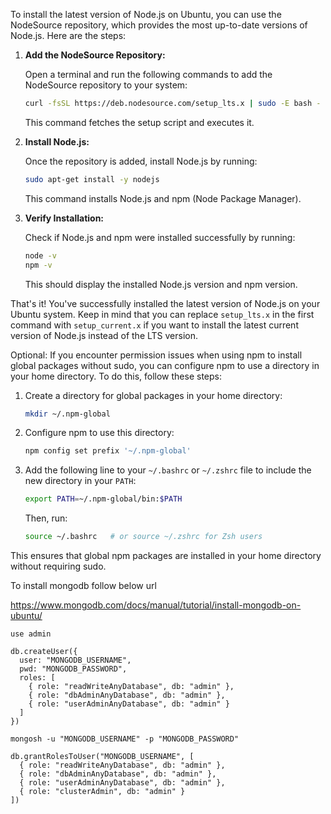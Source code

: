 To install the latest version of Node.js on Ubuntu, you can use the NodeSource repository, which provides the most up-to-date versions of Node.js. Here are the steps:

1. **Add the NodeSource Repository:**

   Open a terminal and run the following commands to add the NodeSource repository to your system:

   ```bash
   curl -fsSL https://deb.nodesource.com/setup_lts.x | sudo -E bash -
   ```

   This command fetches the setup script and executes it.

2. **Install Node.js:**

   Once the repository is added, install Node.js by running:

   ```bash
   sudo apt-get install -y nodejs
   ```

   This command installs Node.js and npm (Node Package Manager).

3. **Verify Installation:**

   Check if Node.js and npm were installed successfully by running:

   ```bash
   node -v
   npm -v
   ```

   This should display the installed Node.js version and npm version.

That's it! You've successfully installed the latest version of Node.js on your Ubuntu system. Keep in mind that you can replace `setup_lts.x` in the first command with `setup_current.x` if you want to install the latest current version of Node.js instead of the LTS version.

Optional: If you encounter permission issues when using npm to install global packages without sudo, you can configure npm to use a directory in your home directory. To do this, follow these steps:

1. Create a directory for global packages in your home directory:

   ```bash
   mkdir ~/.npm-global
   ```

2. Configure npm to use this directory:

   ```bash
   npm config set prefix '~/.npm-global'
   ```

3. Add the following line to your `~/.bashrc` or `~/.zshrc` file to include the new directory in your `PATH`:

   ```bash
   export PATH=~/.npm-global/bin:$PATH
   ```

   Then, run:

   ```bash
   source ~/.bashrc   # or source ~/.zshrc for Zsh users
   ```

This ensures that global npm packages are installed in your home directory without requiring sudo.





To install mongodb follow below url 

https://www.mongodb.com/docs/manual/tutorial/install-mongodb-on-ubuntu/

```
use admin
```
```
db.createUser({
  user: "MONGODB_USERNAME",
  pwd: "MONGODB_PASSWORD",
  roles: [
    { role: "readWriteAnyDatabase", db: "admin" },
    { role: "dbAdminAnyDatabase", db: "admin" },
    { role: "userAdminAnyDatabase", db: "admin" }
  ]
})
```

```
mongosh -u "MONGODB_USERNAME" -p "MONGODB_PASSWORD"
```

```
db.grantRolesToUser("MONGODB_USERNAME", [
  { role: "readWriteAnyDatabase", db: "admin" },
  { role: "dbAdminAnyDatabase", db: "admin" },
  { role: "userAdminAnyDatabase", db: "admin" },
  { role: "clusterAdmin", db: "admin" }
])
```
